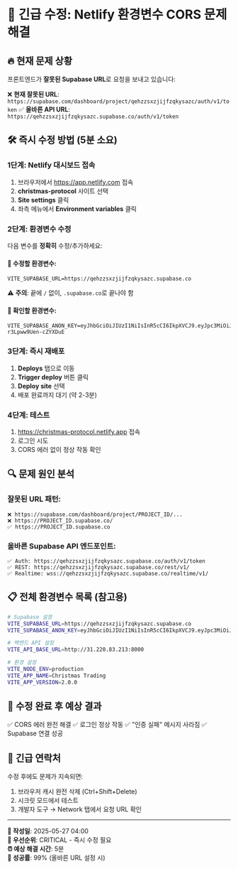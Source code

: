 # 🚨 긴급 수정: Netlify 환경변수 CORS 문제 해결

## 🔥 **현재 문제 상황**

프론트엔드가 **잘못된 Supabase URL**로 요청을 보내고 있습니다:

❌ **현재 잘못된 URL**: `https://supabase.com/dashboard/project/qehzzsxzjijfzqkysazc/auth/v1/token`
✅ **올바른 API URL**: `https://qehzzsxzjijfzqkysazc.supabase.co/auth/v1/token`

## 🛠️ **즉시 수정 방법 (5분 소요)**

### 1단계: Netlify 대시보드 접속
1. 브라우저에서 https://app.netlify.com 접속
2. **christmas-protocol** 사이트 선택
3. **Site settings** 클릭
4. 좌측 메뉴에서 **Environment variables** 클릭

### 2단계: 환경변수 수정
다음 변수를 **정확히** 수정/추가하세요:

#### 🔧 **수정할 환경변수**:
```
VITE_SUPABASE_URL=https://qehzzsxzjijfzqkysazc.supabase.co
```
⚠️ **주의**: 끝에 `/` 없이, `.supabase.co`로 끝나야 함

#### 🔧 **확인할 환경변수**:
```
VITE_SUPABASE_ANON_KEY=eyJhbGciOiJIUzI1NiIsInR5cCI6IkpXVCJ9.eyJpc3MiOiJzdXBhYmFzZSIsInJlZiI6InFlaHp6c3h6amlqZnpxa3lzYXpjIiwicm9sZSI6ImFub24iLCJpYXQiOjE3NDgwNTgxMTQsImV4cCI6MjA2MzYzNDExNH0.zjrrUaVajb9fV1NRwzA_RMy3-r3Lpww9Uen-cZYXDuE
```

### 3단계: 즉시 재배포
1. **Deploys** 탭으로 이동
2. **Trigger deploy** 버튼 클릭
3. **Deploy site** 선택
4. 배포 완료까지 대기 (약 2-3분)

### 4단계: 테스트
1. https://christmas-protocol.netlify.app 접속
2. 로그인 시도
3. CORS 에러 없이 정상 작동 확인

## 🔍 **문제 원인 분석**

### 잘못된 URL 패턴:
```
❌ https://supabase.com/dashboard/project/PROJECT_ID/...
❌ https://PROJECT_ID.supabase.co/
✅ https://PROJECT_ID.supabase.co
```

### 올바른 Supabase API 엔드포인트:
```
✅ Auth: https://qehzzsxzjijfzqkysazc.supabase.co/auth/v1/token
✅ REST: https://qehzzsxzjijfzqkysazc.supabase.co/rest/v1/
✅ Realtime: wss://qehzzsxzjijfzqkysazc.supabase.co/realtime/v1/
```

## 📋 **전체 환경변수 목록 (참고용)**

```bash
# Supabase 설정
VITE_SUPABASE_URL=https://qehzzsxzjijfzqkysazc.supabase.co
VITE_SUPABASE_ANON_KEY=eyJhbGciOiJIUzI1NiIsInR5cCI6IkpXVCJ9.eyJpc3MiOiJzdXBhYmFzZSIsInJlZiI6InFlaHp6c3h6amlqZnpxa3lzYXpjIiwicm9sZSI6ImFub24iLCJpYXQiOjE3NDgwNTgxMTQsImV4cCI6MjA2MzYzNDExNH0.zjrrUaVajb9fV1NRwzA_RMy3-r3Lpww9Uen-cZYXDuE

# 백엔드 API 설정
VITE_API_BASE_URL=http://31.220.83.213:8000

# 환경 설정
VITE_NODE_ENV=production
VITE_APP_NAME=Christmas Trading
VITE_APP_VERSION=2.0.0
```

## 🎯 **수정 완료 후 예상 결과**

✅ CORS 에러 완전 해결
✅ 로그인 정상 작동
✅ "인증 실패" 메시지 사라짐
✅ Supabase 연결 성공

## 🚨 **긴급 연락처**

수정 후에도 문제가 지속되면:
1. 브라우저 캐시 완전 삭제 (Ctrl+Shift+Delete)
2. 시크릿 모드에서 테스트
3. 개발자 도구 → Network 탭에서 요청 URL 확인

---
**📅 작성일**: 2025-05-27 04:00  
**🚨 우선순위**: CRITICAL - 즉시 수정 필요  
**⏰ 예상 해결 시간**: 5분  
**🎯 성공률**: 99% (올바른 URL 설정 시) 